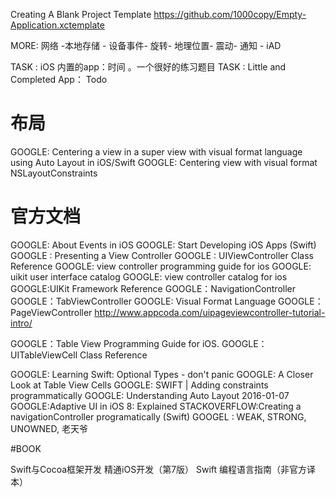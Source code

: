 Creating A Blank Project Template
https://github.com/1000copy/Empty-Application.xctemplate

MORE:
网络 -本地存储 - 设备事件- 旋转- 地理位置- 震动- 通知 - iAD

TASK : iOS 内置的app：时间  。一个很好的练习题目
TASK : Little and Completed App： Todo

# 布局

GOOGLE: Centering a view in a super view with visual format language using Auto Layout in iOS/Swift
GOOGLE: Centering view with visual format NSLayoutConstraints

# 官方文档

GOOGLE: About Events in iOS
GOOGLE: Start Developing iOS Apps (Swift) 
GOOGLE : Presenting a View Controller
GOOGLE :  UIViewController Class Reference
GOOGLE: view controller programming guide for ios
GOOGLE: uikit user interface catalog
GOOGLE: view controller catalog for ios
GOOGLE:UIKit Framework Reference
GOOGLE：NavigationController
GOOGLE：TabViewController
GOOGLE: Visual Format Language
GOOGLE：PageViewController 
http://www.appcoda.com/uipageviewcontroller-tutorial-intro/

GOOGLE：Table View Programming Guide for iOS.
GOOGLE： UITableViewCell Class Reference

GOOGLE: Learning Swift: Optional Types - don't panic
GOOGLE: A Closer Look at Table View Cells 
GOOGLE: SWIFT | Adding constraints programmatically
GOOGLE: Understanding Auto Layout 2016-01-07
GOOGLE:Adaptive UI in iOS 8: Explained
STACKOVERFLOW:Creating a navigationController programatically (Swift)
GOOGEL : WEAK, STRONG, UNOWNED, 老天爷

#BOOK 

Swift与Cocoa框架开发
精通iOS开发（第7版） 
Swift 编程语言指南（非官方译本）

